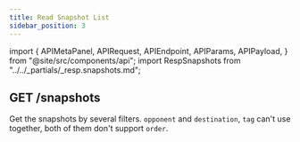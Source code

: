 ```yaml
---
title: Read Snapshot List
sidebar_position: 3
---
```


import {
  APIMetaPanel,
  APIRequest,
  APIEndpoint,
  APIParams,
  APIPayload,
} from "@site/src/components/api";
import RespSnapshots from "../../_partials/_resp.snapshots.md";

## GET /snapshots

Get the snapshots by several filters. `opponent` and `destination`, `tag` can't use together, both of them don't support `order`.

<APIEndpoint url="/snapshots" />

<APIMetaPanel scope="SNAPSHOTS:READ" scopeNote="" />

<APIParams
  p-limit="Pagination limit, maximamlly 500."
  p-limit-required={true}
  p-offset="Pagination start time, e.g. `2020-12-12T12:12:12.999999999Z`."
  p-offset-required={true}
  p-order="Order snapshots e.g. `ASC or DESC`."
  p-asset="Optional, get transfers by asset. "
  p-opponent="Optional, get transfers by opponent (user or bot). "
  p-destination="Optional, get transfers by destination, only withdrawals."
  p-tag="Optional, reversed."
/>

<APIRequest
  title="Read Snapshots"
  url="/snapshots?limit=10&offset=2018-05-29T16:30:24.845515732%2B08:00"
/>

<RespSnapshots />
